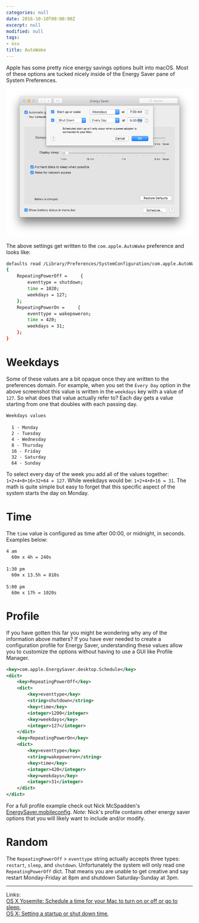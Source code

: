 ```yaml
---
categories: null
date: 2016-10-10T00:00:00Z
excerpt: null
modified: null
tags:
- osx
title: AutoWake
---
```


Apple has some pretty nice energy savings options built into macOS. Most of these options are tucked nicely inside of the Energy Saver pane of System Preferences.

![Energy Saver Panel](/images/2016-10-10/EnergySaver.png)

The above settings get written to the `com.apple.AutoWake` preference and looks like:

```bash
defaults read /Library/Preferences/SystemConfiguration/com.apple.AutoWake
{
    RepeatingPowerOff =     {
        eventtype = shutdown;
        time = 1020;
        weekdays = 127;
    };
    RepeatingPowerOn =     {
        eventtype = wakepoweron;
        time = 420;
        weekdays = 31;
    };
}

```


# Weekdays

Some of these values are a bit opaque once they are written to the preferences domain. For example, when you set the `Every Day` option in the above screenshot this value is written in the `weekdays` key with a value of `127`. So what does that value actually refer to? Each day gets a value starting from one that doubles with each passing day.

```
Weekdays values

  1 - Monday
  2 - Tuesday
  4 - Wednesday
  8 - Thursday
  16 - Friday
  32 - Saturday
  64 - Sunday
```

To select every day of the week you add all of the values together: `1+2+4+8+16+32+64 = 127`. While weekdays would be: `1+2+4+8+16 = 31`. The math is quite simple but easy to forget that this specific aspect of the system starts the day on Monday.

# Time

The `time` value is configured as time after 00:00, or midnight, in seconds. Examples below:

```
4 am
  60m x 4h = 240s

1:30 pm
  60m x 13.5h = 810s

5:00 pm
  60m x 17h = 1020s
```

# Profile

If you have gotten this far you might be wondering why any of the information above matters? If you have ever needed to create a configuration profile for Energy Saver, understanding these values allow you to customize the options without having to use a GUI like Profile Manager.

```xml
<key>com.apple.EnergySaver.desktop.Schedule</key>
<dict>
	<key>RepeatingPowerOff</key>
	<dict>
		<key>eventtype</key>
		<string>shutdown</string>
		<key>time</key>
		<integer>1200</integer>
		<key>weekdays</key>
		<integer>127</integer>
	</dict>
	<key>RepeatingPowerOn</key>
	<dict>
		<key>eventtype</key>
		<string>wakepoweron</string>
		<key>time</key>
		<integer>420</integer>
		<key>weekdays</key>
		<integer>31</integer>
	</dict>
</dict>
```


For a full profile example check out Nick McSpadden's [EnergySaver.mobileconfig](https://github.com/nmcspadden/Profiles/blob/4ad119b6274c8f3cd6150bd2414761e02ea55c73/EnergySaver.mobileconfig#L85-L96). _Note:_ Nick's profile contains other energy saver options that you will likely want to include and/or modify.



# Random
The `RepeatingPowerOff` > `eventtype` string actually accepts three types: `restart`, `sleep`, and `shutdown`. Unfortunately the system will only read one `RepeatingPowerOff` dict. That means you are unable to get creative and say restart Monday-Friday at 8pm and shutdown Saturday-Sunday at 3pm.  


---

Links:  
[OS X Yosemite: Schedule a time for your Mac to turn on or off or go to sleep](https://support.apple.com/kb/PH18583),  
[OS X: Setting a startup or shut down time](https://support.apple.com/en-us/HT201988),  
